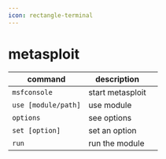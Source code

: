 ```yaml
---
icon: rectangle-terminal
---
```


# metasploit

<table><thead><tr><th>command</th><th>description</th><th data-hidden></th></tr></thead><tbody><tr><td><code>msfconsole</code></td><td>start metasploit</td><td></td></tr><tr><td><code>use [module/path]</code></td><td>use module</td><td></td></tr><tr><td><code>options</code></td><td>see options</td><td></td></tr><tr><td><code>set [option]</code></td><td>set an option</td><td></td></tr><tr><td><code>run</code></td><td>run the module</td><td></td></tr></tbody></table>

